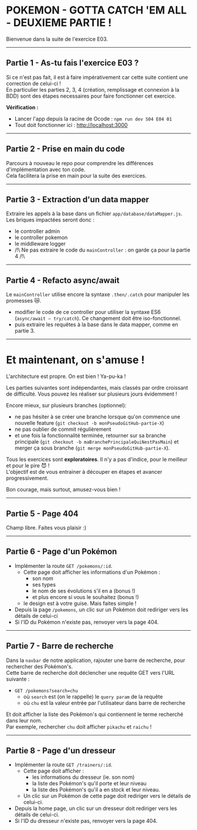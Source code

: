 # POKEMON - GOTTA CATCH 'EM ALL - DEUXIEME PARTIE !

Bienvenue dans la suite de l'exercice E03.

---

## Partie 1 - As-tu fais l'exercice E03 ?

Si ce n'est pas fait, il est à faire impérativement car cette suite contient une correction de celui-ci !  
En particulier les parties 2, 3, 4 (création, remplissage et connexion à la BDD) sont des étapes necessaires pour faire fonctionner cet exercice.  

**Vérification :**

- Lancer l'app depuis la racine de Ocode : `npm run dev S04 E04 01`
- Tout doit fonctionner ici : <http://localhost:3000>

---

## Partie 2 - Prise en main du code

Parcours à nouveau le repo pour comprendre les différences d'implémentation avec ton code.  
Cela facilitera la prise en main pour la suite des exercices.

---

## Partie 3 - Extraction d'un data mapper

Extraire les appels à la base dans un fichier `app/database/dataMapper.js`. Les briques impactées seront donc :

- le controller admin
- le controller pokemon
- le middleware logger
- /!\ Ne pas extraire le code du `mainController` : on garde ça pour la partie 4 /!\

---

## Partie 4 - Refacto async/await

Le `mainController` utilise encore la syntaxe `.then/.catch` pour manipuler les promesses 😿.

- modifier le code de ce controller pour utiliser la syntaxe ES6 (`async/await – try/catch`). Ce changement doit être iso-fonctionnel.
- puis extraire les requêtes à la base dans le data mapper, comme en partie 3.

---

# Et maintenant, on s'amuse ! 

L'architecture est propre. On est bien ! Ya-pu-ka !

Les parties suivantes sont indépendantes, mais classés par ordre croissant de difficulté. Vous pouvez les réaliser sur plusieurs jours évidemment !

Encore mieux, sur plusieurs branches (optionnel):

- ne pas hésiter à se créer une branche lorsque qu'on commence une nouvelle feature (`git checkout -b monPseudoGitHub-partie-X`)
- ne pas oublier de commit régulièrement
- et une fois la fonctionnalité terminée, retourner sur sa branche principale (`git checkout -b maBranchePrincipaleQuiNestPasMain`) et merger ça sous branche (`git merge monPseudoGitHub-partie-X`).

Tous les exercices sont **exploratoires**. Il n'y a pas d'indice, pour le meilleur et pour le pire 😈 !  
L'objectif est de vous entrainer à découper en étapes et avancer progressivement.

Bon courage, mais surtout, amusez-vous bien !  

---

## Partie 5 - Page 404

Champ libre. Faites vous plaisir :)

---

## Partie 6 - Page d'un Pokémon

- Implémenter la route `GET /pokemons/:id`.
  - Cette page doit afficher les informations d'un Pokémon :
    - son nom
    - ses types
    - le nom de ses évolutions s'il en a (bonus !)
    - et plus encore si vous le souhaitez (bonus !)
  - le design est à votre guise. Mais faites simple !
- Depuis la page `/pokemons`, un clic sur un Pokémon doit rediriger vers les détails de celui-ci
- Si l'ID du Pokémon n'existe pas, renvoyer vers la page 404.

---

## Partie 7 - Barre de recherche

Dans la `navbar` de notre application, rajouter une barre de recherche, pour rechercher des Pokémon's.  
Cette barre de recherche doit déclencher une requête GET vers l'URL suivante :

- `GET /pokemons?search=chu`
  - où `search` est (on le rappelle) le `query param` de la requête
  - où `chu` est la valeur entrée par l'utilisateur dans barre de recherche

Et doit afficher la liste des Pokémon's qui contiennent le terme recherché dans leur nom.  
Par exemple, rechercher `chu` doit afficher `pikachu` et `raichu` !

---

## Partie 8 - Page d'un dresseur

- Implémenter la route `GET /trainers/:id`.
  - Cette page doit afficher :
    - les informations du dresseur (ie. son nom)
    - la liste des Pokémon's qu'il porte et leur niveau
    - la liste des Pokémon's qu'il a en stock et leur niveau.
  - Un clic sur un Pokémon de cette page doit rediriger vers le détails de celui-ci.
- Depuis la home page, un clic sur un dresseur doit rediriger vers les détails de celui-ci.
- Si l'ID du dresseur n'existe pas, renvoyer vers la page 404.
